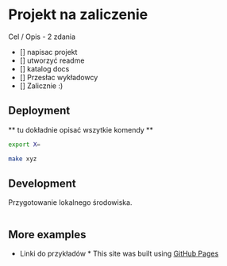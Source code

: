 # Projekt na zaliczenie 

Cel / Opis - 2 zdania

- [] napisac projekt 
- [] utworzyć readme
- [] katalog docs 
- [] Przesłac wykładowcy 
- [] Zalicznie :)

## Deployment

** tu dokładnie opisać wszytkie komendy **

```bash
export X=

make xyz
```

## Development

Przygotowanie lokalnego środowiska.

```bash
```

## More examples
* Linki do przykładów *
This site was built using [GitHub Pages](https://pages.github.com/)

